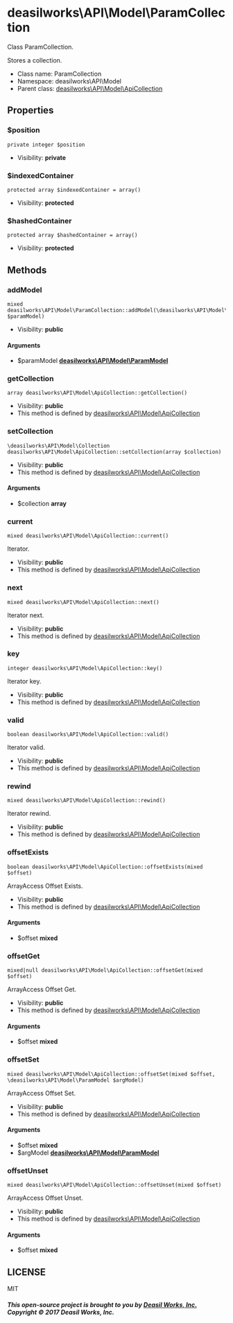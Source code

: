 deasilworks\API\Model\ParamCollection
===============

Class ParamCollection.

Stores a collection.


* Class name: ParamCollection
* Namespace: deasilworks\API\Model
* Parent class: [deasilworks\API\Model\ApiCollection](deasilworks-API-Model-ApiCollection.md)





Properties
----------


### $position

    private integer $position





* Visibility: **private**


### $indexedContainer

    protected array $indexedContainer = array()





* Visibility: **protected**


### $hashedContainer

    protected array $hashedContainer = array()





* Visibility: **protected**


Methods
-------


### addModel

    mixed deasilworks\API\Model\ParamCollection::addModel(\deasilworks\API\Model\ParamModel $paramModel)





* Visibility: **public**


#### Arguments
* $paramModel **[deasilworks\API\Model\ParamModel](deasilworks-API-Model-ParamModel.md)**



### getCollection

    array deasilworks\API\Model\ApiCollection::getCollection()





* Visibility: **public**
* This method is defined by [deasilworks\API\Model\ApiCollection](deasilworks-API-Model-ApiCollection.md)




### setCollection

    \deasilworks\API\Model\Collection deasilworks\API\Model\ApiCollection::setCollection(array $collection)





* Visibility: **public**
* This method is defined by [deasilworks\API\Model\ApiCollection](deasilworks-API-Model-ApiCollection.md)


#### Arguments
* $collection **array**



### current

    mixed deasilworks\API\Model\ApiCollection::current()

Iterator.



* Visibility: **public**
* This method is defined by [deasilworks\API\Model\ApiCollection](deasilworks-API-Model-ApiCollection.md)




### next

    mixed deasilworks\API\Model\ApiCollection::next()

Iterator next.



* Visibility: **public**
* This method is defined by [deasilworks\API\Model\ApiCollection](deasilworks-API-Model-ApiCollection.md)




### key

    integer deasilworks\API\Model\ApiCollection::key()

Iterator key.



* Visibility: **public**
* This method is defined by [deasilworks\API\Model\ApiCollection](deasilworks-API-Model-ApiCollection.md)




### valid

    boolean deasilworks\API\Model\ApiCollection::valid()

Iterator valid.



* Visibility: **public**
* This method is defined by [deasilworks\API\Model\ApiCollection](deasilworks-API-Model-ApiCollection.md)




### rewind

    mixed deasilworks\API\Model\ApiCollection::rewind()

Iterator rewind.



* Visibility: **public**
* This method is defined by [deasilworks\API\Model\ApiCollection](deasilworks-API-Model-ApiCollection.md)




### offsetExists

    boolean deasilworks\API\Model\ApiCollection::offsetExists(mixed $offset)

ArrayAccess Offset Exists.



* Visibility: **public**
* This method is defined by [deasilworks\API\Model\ApiCollection](deasilworks-API-Model-ApiCollection.md)


#### Arguments
* $offset **mixed**



### offsetGet

    mixed|null deasilworks\API\Model\ApiCollection::offsetGet(mixed $offset)

ArrayAccess Offset Get.



* Visibility: **public**
* This method is defined by [deasilworks\API\Model\ApiCollection](deasilworks-API-Model-ApiCollection.md)


#### Arguments
* $offset **mixed**



### offsetSet

    mixed deasilworks\API\Model\ApiCollection::offsetSet(mixed $offset, \deasilworks\API\Model\ParamModel $argModel)

ArrayAccess Offset Set.



* Visibility: **public**
* This method is defined by [deasilworks\API\Model\ApiCollection](deasilworks-API-Model-ApiCollection.md)


#### Arguments
* $offset **mixed**
* $argModel **[deasilworks\API\Model\ParamModel](deasilworks-API-Model-ParamModel.md)**



### offsetUnset

    mixed deasilworks\API\Model\ApiCollection::offsetUnset(mixed $offset)

ArrayAccess Offset Unset.



* Visibility: **public**
* This method is defined by [deasilworks\API\Model\ApiCollection](deasilworks-API-Model-ApiCollection.md)


#### Arguments
* $offset **mixed**



## LICENSE

MIT

##### This open-source project is brought to you by [Deasil Works, Inc.](http://deasil.works/) Copyright &copy; 2017 Deasil Works, Inc.
